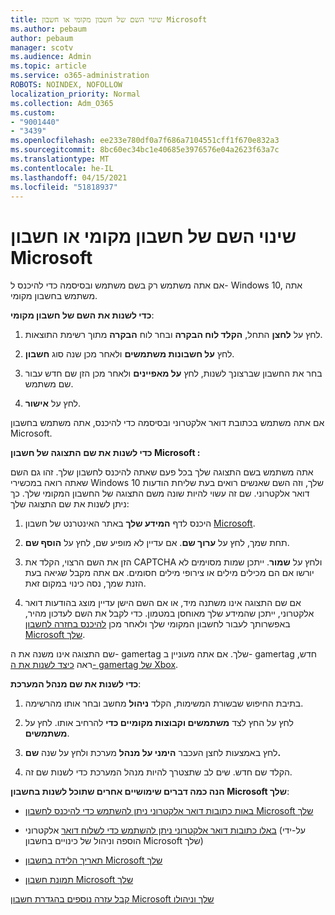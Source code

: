 ```yaml
---
title: שינוי השם של חשבון מקומי או חשבון Microsoft
ms.author: pebaum
author: pebaum
manager: scotv
ms.audience: Admin
ms.topic: article
ms.service: o365-administration
ROBOTS: NOINDEX, NOFOLLOW
localization_priority: Normal
ms.collection: Adm_O365
ms.custom:
- "9001440"
- "3439"
ms.openlocfilehash: ee233e780df0a7f686a7104551cff1f670e832a3
ms.sourcegitcommit: 8bc60ec34bc1e40685e3976576e04a2623f63a7c
ms.translationtype: MT
ms.contentlocale: he-IL
ms.lasthandoff: 04/15/2021
ms.locfileid: "51818937"
---
```

# <a name="change-the-name-of-a-local-account-or-a-microsoft-account"></a>שינוי השם של חשבון מקומי או חשבון Microsoft

אם אתה משתמש רק בשם משתמש ובסיסמה כדי להיכנס ל- Windows 10, אתה משתמש בחשבון מקומי. 

**כדי לשנות את השם של חשבון מקומי**:

1. לחץ על **לחצן** התחל, **הקלד לוח הבקרה** ובחר לוח **הבקרה** מתוך רשימת התוצאות.

2. לחץ **על חשבונות משתמשים** ולאחר מכן שנה סוג **חשבון**.

3. בחר את החשבון שברצונך לשנות, לחץ **על מאפיינים** ולאחר מכן הזן שם חדש עבור שם משתמש.

4. לחץ על **אישור**.

אם אתה משתמש בכתובת דואר אלקטרוני ובסיסמה כדי להיכנס, אתה משתמש בחשבון Microsoft.

**כדי לשנות את שם התצוגה של חשבון Microsoft :**

אתה משתמש בשם התצוגה שלך בכל פעם שאתה להיכנס לחשבון שלך. זהו גם השם שאתה רואה במכשירי Windows 10 שלך, וזה השם שאנשים רואים בעת שליחת הודעות דואר אלקטרוני. שם זה עשוי להיות שונה משם התצוגה של החשבון המקומי שלך. כך ניתן לשנות את שם התצוגה שלך:

1. היכנס לדף **המידע שלך** באתר האינטרנט של חשבון [Microsoft](https://account.microsoft.com/).

2. תחת שמך, לחץ על **ערוך שם**. אם עדיין לא מופיע שם, לחץ על **הוסף שם**. 

3. הזן את השם הרצוי, הקלד את CAPTCHA ולחץ על **שמור**. ייתכן שמות מסוימים לא יורשו אם הם מכילים מילים או צירופי מילים חסומים. אם אתה מקבל שגיאה בעת הזנת שמך, נסה כינוי במקום זאת.

4. אם שם התצוגה אינו משתנה מיד, או אם השם הישן עדיין מוצג בהודעות דואר אלקטרוני, ייתכן שהמידע שלך מאוחסן במטמון. כדי לקבל את השם לעדכון מהיר, באפשרותך לעבור לחשבון המקומי שלך ולאחר מכן [להיכנס בחזרה לחשבון Microsoft שלך](https://account.microsoft.com/).

שם התצוגה אינו משנה את ה- gamertag שלך. אם אתה מעוניין ב- gamertag חדש, ראה [כיצד לשנות את ה- gamertag של Xbox](https://support.xbox.com/id-ID/account-management/change-xbox-live-gamertag).

**כדי לשנות את שם מנהל המערכת**:

1. בתיבת החיפוש שבשורת המשימות, הקלד **ניהול** מחשב ובחר אותו מהרשימה.

2. לחץ על החץ לצד **משתמשים וקבוצות מקומיים כדי** להרחיב אותו. לחץ על **משתמשים**.

3. לחץ באמצעות לחצן העכבר **הימני על מנהל** מערכת ולחץ על שנה **שם.**

4. הקלד שם חדש. שים לב שתצטרך להיות מנהל המערכת כדי לשנות שם זה.

**הנה כמה דברים שימושיים אחרים שתוכל לשנות בחשבון Microsoft שלך**:

- [באות כתובות דואר אלקטרוני ניתן להשתמש כדי להיכנס לחשבון Microsoft שלך](https://support.microsoft.com/help/4026162)

- [באלו כתובות דואר אלקטרוני ניתן להשתמש כדי לשלוח דואר](https://support.microsoft.com/help/12407) אלקטרוני (על-ידי הוספה וניהול של כינויים בחשבון Microsoft שלך)

- [תאריך הלידה בחשבון Microsoft שלך](https://support.microsoft.com/help/12411)

- [תמונת חשבון Microsoft שלך](https://support.microsoft.com/help/4026790)

[קבל עזרה נוספים בהגדרת חשבון Microsoft שלך וניהולו](https://support.microsoft.com/hub/4294457/microsoft-account-help#manage-account)
